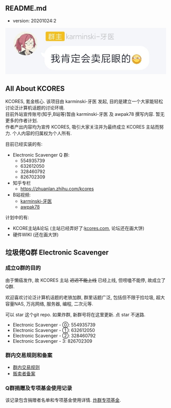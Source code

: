 README.md
---------

- version: 20201024:2


![avatar](./src/assets/images/flag.jpg)

All About KCORES
----------------

KCORES, 氪金核心. 该项目由 karminski-牙医 发起, 目的是建立一个大家能轻松讨论泛计算机话题的讨论环境.  
目前外站宣传账号(知乎,B站等)暂由 karminski-牙医 及 awpak78 撰写内容. 暂无更多的作者计划.   
作者产出内容均为宣传 KCORES, 吸引大家关注并为最终成立 KCORES 主站而努力. 个人内容的归属权为个人所有.  

目前已经实装的有:  

- Electronic Scavenger Q 群: 
    - 554935739
    - 632612050
    - 328460792
    - 826702309
- 知乎专栏
    - https://zhuanlan.zhihu.com/kcores 
- B站视频: 
    - [karminski-牙医](https://space.bilibili.com/450407615) 
    - [awpak78](https://space.bilibili.com/1292029)       


计划中的有:  

- KCORE主站&论坛 (主站已经弄好了:[kcores.com](http://kcores.com), 论坛还在画大饼)
- 硬件WIKI (还在画大饼)




垃圾佬Q群 Electronic Scavenger
------------------------------

### 成立Q群的目的

由于懒癌发作, 故 KCORES 主站 <del>迟迟不能上线</del> 已经上线, 但唠嗑不能停, 故成立了Q群. 

欢迎喜欢讨论泛计算机话题的老铁加群, 群里话题广泛, 包括但不限于捡垃圾, 超大容量NAS, 万兆网络, 服务器, 编程, 二次元等.  

可以 star 这个git repo. 如果炸群, 新群号将在这里更新. 点 star 不迷路.  

- Electronic Scavenger - ⓪: 554935739
- Electronic Scavenger - ①: 632612050
- Electronic Scavenger - ②: 328460792
- Electronic Scavenger - 3: 826702309

### 群内交易规则和备案

- [群内交易规则](./DOCUMENTS/群内交易规则.md)  
- [贩卖者备案](./DOCUMENTS/贩卖者备案.md)


### Q群捐赠及专项基金使用记录

该记录包含捐赠者名单和专项基金使用详情. [炸群专项基金](./DOCUMENTS/炸群专项基金.md).  

